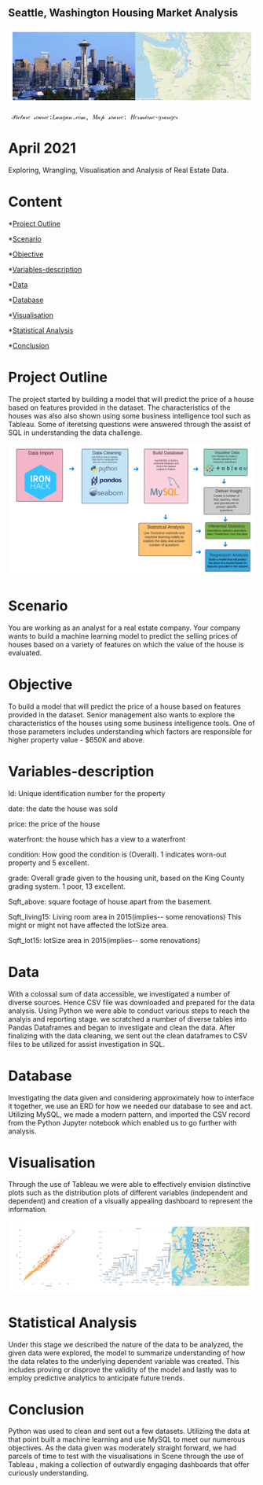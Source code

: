 ## Seattle, Washington Housing Market Analysis

![alt text](https://github.com/Bunmi-Haastrup/Hermione-granger/blob/main/image.png)

     𝒫𝒾𝒸𝓉𝓊𝓇𝑒 𝓈𝑜𝓊𝓇𝒸𝑒:𝐿𝒶𝓃𝑔𝒶𝓃.𝒸𝑜𝓂, 𝑀𝒶𝓅 𝓈𝑜𝓊𝓇𝒸𝑒: 𝐻𝑒𝓇𝓂𝒾𝑜𝓃𝑒-𝑔𝓇𝒶𝓃𝑔𝑒𝓇

# April 2021
Exploring, Wrangling, Visualisation and Analysis of Real Estate Data.

# Content
*[Project Outline](#project-outline)

*[Scenario](#scenario)

*[Objective](#objective)

*[Variables-description](#variables-description)

*[Data](#data)

*[Database](#database)

*[Visualisation](#visualisation)

*[Statistical Analysis](#statistical-analysis)

*[Conclusion](#conclusion)
 
# Project Outline
The project started by building a model that will predict the price of a house based on features provided in the dataset. The characteristics of the houses was also also shown using some business intelligence tool such as Tableau. Some of iteretsing questions were answered through the assist of SQL in understanding the data challenge.

![alt text](https://github.com/Bunmi-Haastrup/Hermione-granger/blob/main/ReadMe%20Project%20Flow%20Chart.png)

# Scenario
You are working as an analyst for a real estate company. Your company wants to build a machine learning model to predict the selling prices of houses based on a variety of features on which the value of the house is evaluated.

# Objective
To build a model that will predict the price of a house based on features provided in the dataset. Senior management also wants to explore the characteristics of the houses using some business intelligence tools. One of those parameters includes understanding which factors are responsible for higher property value - $650K and above.

# Variables-description
Id: Unique identification number for the property

date: the date the house was sold

price: the price of the house

waterfront: the house which has a view to a waterfront

condition: How good the condition is (Overall). 1 indicates worn-out property and 5 excellent.

grade: Overall grade given to the housing unit, based on the King County grading system. 1 poor, 13 excellent.

Sqft_above: square footage of house apart from the basement.

Sqft_living15: Living room area in 2015(implies-- some renovations) This might or might not have affected the lotSize area.

Sqft_lot15: lotSize area in 2015(implies-- some renovations)

# Data
With a colossal sum of data accessible, we investigated a number of diverse sources. Hence CSV file was downloaded and prepared for the data analysis. Using Python we were able to conduct various steps to reach the analyis and reporting stage. we scratched a number of diverse tables into Pandas Dataframes and began to investigate and clean the data. After finalizing with the data cleaning, we sent out the clean dataframes to CSV files to be utilized for assist investigation in SQL.

# Database
Investigating the data given and considering approximately how to interface it together, we use an ERD for how we needed our database to see and act. Utilizing MySQL, we made a modern pattern, and imported the CSV record from the  Python Jupyter notebook  which enabled us to go further with analysis.

# Visualisation
Through the use of Tableau we were  able to effectively envision distinctive  plots such as the distribution plots of different variables (independent and dependent) and creation of a visually appealing dashboard to represent the information.

![alt text](https://github.com/Bunmi-Haastrup/Hermione-granger/blob/main/visualization.png)

# Statistical Analysis
Under this stage we described the nature of the data to be analyzed, the given data were explored, the model to summarize understanding of how the data relates to the underlying dependent variable was created. This includes proving or disprove the validity of the model and lastly was to employ predictive analytics to anticipate future trends.

# Conclusion
Python was used to clean and sent out a few datasets. Utilizing the data at that point built a machine learning and use MySQL to meet our numerous objectives. As the data given was moderately straight forward, we had parcels of time to test with the visualisations in Scene through the use of Tableau , making a collection of outwardly engaging dashboards that offer curiously understanding.




